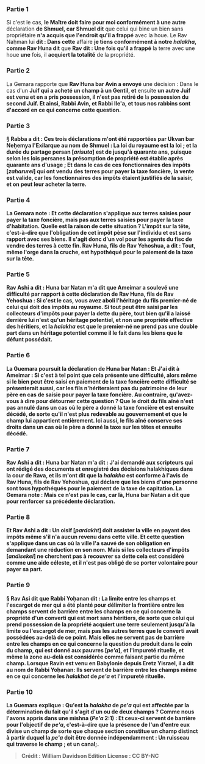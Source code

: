 
### Partie 1
Si c'est le cas, <b>le Maître doit faire pour moi conformément à une autre</b> déclaration <b>de Shmuel, car Shmuel dit</b> que celui qui bine un bien sans propriétaire <b>n'a acquis que l'endroit qu'il a frappé</b> avec la houe. Le Rav Naḥman lui <b>dit : Dans cette</b> affaire <b>je tiens conformément à notre <i>halakha</i>, comme Rav Huna dit</b> que <b>Rav dit : Une fois qu'il a frappé</b> la terre avec une houe <b>une</b> fois, il <b>acquiert la totalité</b> de la propriété.

### Partie 2
La Gemara rapporte que <b>Rav Huna bar Avin a envoyé</b> une décision : Dans le cas d'un <b>Juif qui a acheté un champ à un Gentil, et</b> ensuite <b>un autre Juif est venu et en a pris possession, il n'est pas retiré de</b> la <b>possession du second Juif. <b>Et ainsi, Rabbi Avin, et Rabbi Ile'a, et tous nos rabbins sont d'accord en ce qui concerne</b> cette <b>question.</b>

### Partie 3
§ <b>Rabba a dit : Ces trois déclarations m'ont été rapportées</b> par <b>Ukvan bar Neḥemya l'Exilarque au nom de Shmuel : La loi du royaume est la loi ; et</b> la durée du <b>partage persan [<i>arisuta</i>]</b> est de <b>jusqu'à quarante ans,</b> puisque selon les lois persanes la présomption de propriété est établie après quarante ans d'usage ; <b>Et</b> dans le cas de <b>ces fonctionnaires des impôts [<i>zaharurei</i>] qui ont vendu des terres</b> pour <b>payer la <b>taxe foncière, la vente est valide,</b> car les fonctionnaires des impôts étaient justifiés de la saisir, et on peut leur acheter la terre.

### Partie 4
La Gemara note : <b>Et cette déclaration</b> s'applique aux terres saisies <b>pour</b> payer la <b>taxe foncière, mais pas</b> aux terres saisies <b>pour</b> payer la <b>taxe d'habitation. Quelle est la raison</b> de cette situation ? L'<b>impôt sur la tête</b>, c'est-à-dire que l'obligation de cet impôt pèse sur l'individu et est sans rapport avec ses biens. Il s'agit donc d'un vol pour les agents du fisc de vendre des terres à cette fin. <b>Rav Huna, fils de Rav Yehoshua, a dit :</b> Tout, <b>même</b> l'<b>orge dans la cruche, est hypothéqué pour</b> le paiement de la <b>taxe sur la tête.</b>

### Partie 5
<b>Rav Ashi a dit : Huna bar Natan m'a dit</b> que <b>Ameimar a soulevé une difficulté par rapport à cette</b> déclaration de Rav Huna, fils de Rav Yehoshua : <b>Si c'est le cas, vous avez aboli l'héritage du fils premier-né</b> de celui qui doit des impôts au royaume. Si tout peut être saisi par les collecteurs d'impôts pour payer la dette du père, tout bien qu'il a laissé derrière lui <b>n'est</b> qu'un <b>héritage potentiel</b>, et non une propriété effective des héritiers, <b>et</b> la <i>halakha</i> est que <b>le premier-né ne prend pas</b> une double part <b>dans un héritage potentiel</b> comme</b> il le fait <b>dans</b> les biens que le défunt <b>possédait.</b>

### Partie 6
La Guemara poursuit la déclaration de Huna bar Natan : Et <b>J'ai dit à</b> Ameimar : <b>Si</b> c'est <b>à tel point</b> que cela présente une difficulté, alors <b>même</b> si le bien peut être saisi en paiement de la <b>taxe foncière</b> cette difficulté se présenterait <b>aussi,</b> car les fils n'hériteraient pas du patrimoine de leur père en cas de saisie pour payer la taxe foncière. <b>Au contraire, qu'avez-vous à dire</b> pour détourner cette question ? Que le droit du fils aîné n'est pas annulé dans un cas <b>où</b> le père a <b>donné</b> la <b>taxe foncière et</b> est ensuite <b>décédé,</b> de sorte qu'il n'est plus redevable au gouvernement et que le champ lui appartient entièrement. <b>Ici aussi,</b> le fils aîné conserve ses droits dans un cas <b>où</b> le père <b>a donné</b> la <b>taxe sur les têtes et</b> ensuite <b>décédé.</b>

### Partie 7
<b>Rav Ashi a dit : Huna bar Natan m'a dit : J'ai demandé</b> aux <b>scripteurs</b> qui ont rédigé des documents et enregistré des décisions halakhiques dans la cour <b>de Rava, et ils m'ont dit</b> que <b>la <i>halakha</i></b> est <b>conforme</b> à l'avis de <b>Rav Huna, fils de Rav Yehoshua,</b> qui déclare que les biens d'une personne sont tous hypothéqués pour le paiement de la taxe de capitation. La Gemara note : <b>Mais</b> ce <b>n'est pas le cas,</b> car <b>là, </b> Huna bar Natan <b>a dit</b> que pour <b>renforcer sa</b> précédente <b>déclaration.</b>

### Partie 8
<b>Et Rav Ashi a dit : Un oisif [<i>pardakht</i>]</b> doit <b>assister la ville</b> en payant des impôts même s'il n'a aucun revenu dans cette ville. <b>Et cette question</b> s'applique dans un cas <b>où la ville l'a sauvé</b> de son obligation en demandant une réduction en son nom. <b>Mais</b> si les <b>collecteurs d'impôts [<i>andisekei</i>]</b> ne cherchent pas à recouvrer sa dette cela <b>est</b> considéré comme une <b>aide céleste,</b> et il n'est pas obligé de se porter volontaire pour payer sa part.

### Partie 9
§ <b>Rav Asi dit</b> que <b>Rabbi Yoḥanan dit : La limite</b> entre les champs <b>et l'escargot de mer</b> qui a été planté pour délimiter la frontière entre les champs <b>servent de barrière</b> entre les champs <b>en ce qui concerne la propriété d'un converti</b> qui est mort sans héritiers, de sorte que celui qui prend possession de la propriété acquiert une terre seulement jusqu'à la limite ou l'escargot de mer, mais pas les autres terres que le converti avait possédées au-delà de ce point. <b>Mais</b> elles ne servent <b>pas</b> de barrière entre les champs <b>en ce qui concerne la question du produit dans le coin du champ, qui est donné aux pauvres [<i>pe'a</i>], et l'impureté rituelle,</b> et même la zone au-delà est considérée comme faisant partie du même champ. <b>Lorsque Ravin est venu</b> en Babylonie depuis Eretz Yisrael, il a <b>dit</b> au nom de <b>Rabbi Yoḥanan:</b> Ils servent de barrière entre les champs <b>même en ce qui concerne</b> les <i>halakhot</i> de <b><i>pe'a</i> et l'impureté rituelle.</b>

### Partie 10
La Guemara explique : <b>Qu'est</b> la <i>halakha</i> de <b><i>pe'a</i></b> qui est affectée par la détermination du fait qu'il s'agit d'un ou de deux champs ? <b>Comme nous l'avons appris</b> dans une mishna (<i>Pe'a</i> 2:1) : <b>Et ceux-ci servent de barrière pour</b> l'objectif de <b><i>pe'a</i>,</b> c'est-à-dire que la présence de l'un d'entre eux divise un champ de sorte que chaque section constitue un champ distinct à partir duquel la <i>pe'a</i> doit être donnée indépendamment : <b>Un ruisseau</b> qui traverse le champ ; <b>et un canal;</b>.

>Crédit : William Davidson Edition
>License : CC BY-NC